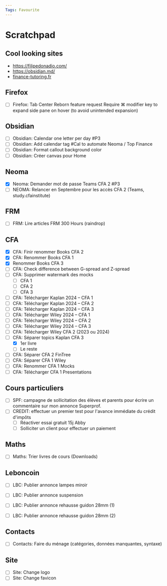 ```yaml
---
Tags: Favourite 
---
```

# Scratchpad
## Cool looking sites
- https://filipedonadio.com/
- https://obsidian.md/
- [finance-tutoring.fr]()

## Firefox
- [ ] Firefox: Tab Center Reborn feature request
      Require ⌘ modifier key to expand side pane on hover (to avoid unintended expansion)

## Obsidian
- [ ] Obsidian: Calendar one letter per day #P3
- [ ] Obsidian: Add calendar tag #Cal to automate Neoma / Top Finance
- [ ] Obsidian: Format callout background color
- [ ] Obsidian: Créer canvas pour Home

## Neoma
- [x] Neoma: Demander mot de passe Teams CFA 2 #P3
- [ ] NEOMA: Relancer en Septembre pour les accès CFA 2 (Teams, study.cfainstitute)

## FRM
 - [ ] FRM: Lire articles FRM 300 Hours (raindrop)

## CFA
- [x] CFA: Finir renommer Books CFA 2
- [x] CFA: Renommer Books CFA 1
- [x] Renommer Books CFA 3
- [ ] CFA: Check difference between G-spread and Z-spread
- [ ] CFA: Supprimer watermark des mocks
	- [ ] CFA 1
	- [ ] CFA 2
	- [ ] CFA 3
- [ ] CFA: Télécharger Kaplan 2024 – CFA 1
- [ ] CFA: Télécharger Kaplan 2024 – CFA 2
- [ ] CFA: Télécharger Kaplan 2024 – CFA 3
- [ ] CFA: Télécharger Wiley 2024 – CFA 1
- [ ] CFA: Télécharger Wiley 2024 – CFA 2
- [ ] CFA: Télécharger Wiley 2024 – CFA 3
- [ ] CFA: Télécharger Wiley CFA 2 (2023 ou 2024)
- [ ] CFA: Séparer topics Kaplan CFA 3
	- [x] 1er livre
	- [ ] Le reste
- [ ] CFA: Séparer CFA 2 FinTree
- [ ] CFA: Séparer CFA 1 Wiley
- [ ] CFA: Renommer CFA 1 Mocks
- [ ] CFA: Télécharger CFA 1 Presentations

## Cours particuliers
- [ ] SPF: campagne de sollicitation des élèves et parents pour écrire un commentaire sur mon annonce Superprof.
- [ ] CREDIT: effectuer un premier test pour l'avance immédiate du crédit d'impôts
	- [ ] Réactiver essai gratuit 15j Abby
	- [ ] Solliciter un client pour effectuer un paiement

## Maths
 - [ ] Maths: Trier livres de cours (Downloads)
 
## Leboncoin
- [ ] LBC: Publier annonce lampes miroir
- [ ] LBC: Publier annonce suspension
- [ ] LBC: Publier annonce rehausse guidon 28mm (1)
- [ ] LBC: Publier annonce rehausse guidon 28mm (2)


## Contacts
- [ ] Contacts: Faire du ménage (catégories, données manquantes, syntaxe)


## Site
- [ ] Site: Change logo
- [ ] Site: Change favicon